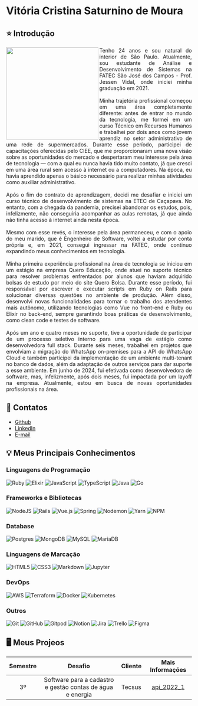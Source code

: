 <h1>Vitória Cristina Saturnino de Moura</h1>

<div align="justify">
 <h2 align="left">⭐ Introdução</h2>
 <div style="display: inline_block">
    <img align="left" src="https://github.com/user-attachments/assets/44f9dde4-ad75-4472-a1a5-d153887fb787" height="250" width="250">
  <div align="justify">
    Tenho 24 anos e sou natural do interior de São Paulo. Atualmente, sou estudante de Análise e Desenvolvimento de Sistemas na FATEC São José dos Campos - Prof. Jessen Vidal, onde iniciei minha graduação em 2021.
    <br><br>
    Minha trajetória profissional começou em uma área completamente diferente: antes de entrar no mundo da tecnologia, me formei em um curso Técnico em Recursos Humanos e trabalhei por dois anos como jovem aprendiz no setor administrativo de uma rede de supermercados. Durante esse período, participei de capacitações oferecidas pelo CIEE, que me proporcionaram uma nova visão sobre as oportunidades do mercado e despertaram meu interesse pela área de tecnologia — com a qual eu nunca havia tido muito contato, já que cresci em uma área rural sem acesso à internet ou a computadores. Na época, eu havia aprendido apenas o básico necessário para realizar minhas atividades como auxiliar administrativo.
    <br><br>
    Após o fim do contrato de aprendizagem, decidi me desafiar e iniciei um curso técnico de desenvolvimento de sistemas na ETEC de Caçapava. No entanto, com a chegada da pandemia, precisei abandonar os estudos, pois, infelizmente, não conseguiria acompanhar as aulas remotas, já que ainda não tinha acesso à internet ainda nesta época.
    <br><br>
    Mesmo com esse revés, o interesse pela área permaneceu, e com o apoio do meu marido, que é Engenheiro de Software, voltei a estudar por conta própria e, em 2021, consegui ingressar na FATEC, onde continuo expandindo meus conhecimentos em tecnologia.
    <br><br>
    Minha primeira experiência profissional na área de tecnologia se iniciou em um estágio na empresa Quero Educação, onde atuei no suporte técnico para resolver problemas enfrentados por alunos que haviam adquirido bolsas de estudo por meio do site Quero Bolsa. Durante esse período, fui responsável por escrever e executar scripts em Ruby on Rails para solucionar diversas questões no ambiente de produção. Além disso, desenvolvi novas funcionalidades para tornar o trabalho dos atendentes mais autônomo, utilizando tecnologias como Vue no front-end e Ruby ou Elixir no back-end, sempre garantindo boas práticas de desenvolvimento, como clean code e testes de software.
    <br> <br>
    Após um ano e quatro meses no suporte, tive a oportunidade de participar de um processo seletivo interno para uma vaga de estágio como desenvolvedora full stack. Durante seis meses, trabalhei em projetos que envolviam a migração do WhatsApp on-premises para a API do WhatsApp Cloud e também participei da implementação de um ambiente multi-tenant no banco de dados, além da adaptação de outros serviços para dar suporte a esse ambiente. Em junho de 2024, fui efetivada como desenvolvedora de software, mas, infelizmente, após dois meses, fui impactada por um layoff na empresa. Atualmente, estou em busca de novas oportunidades profissionais na área.
 </div>

<h2 align="left">📱 Contatos</h2>

- [Github](https://github.com/vitoriasaturnino)
- [LinkedIn](https://www.linkedin.com/in/vit%C3%B3ria-cristina-saturnino-de-moura-6393391b0/)
- [E-mail](mailto:vim.saturnino@gmail.com)

<h2 align="left">💡 Meus Principais Conhecimentos</h2>

 <h3 align="left">Linguagens de Programação</h3>
 
 ![Ruby](https://img.shields.io/badge/ruby-%23CC342D.svg?style=for-the-badge&logo=ruby&logoColor=white)
 ![Elixir](https://img.shields.io/badge/elixir-%234B275F.svg?style=for-the-badge&logo=elixir&logoColor=white)
 ![JavaScript](https://img.shields.io/badge/javascript-%23323330.svg?style=for-the-badge&logo=javascript&logoColor=%23F7DF1E)
 ![TypeScript](https://img.shields.io/badge/typescript-%23007ACC.svg?style=for-the-badge&logo=typescript&logoColor=white)
 ![Java](https://img.shields.io/badge/java-%23ED8B00.svg?style=for-the-badge&logo=openjdk&logoColor=white)
 ![Go](https://img.shields.io/badge/go-%2300ADD8.svg?style=for-the-badge&logo=go&logoColor=white)

 <h3 align="left">Frameworks e Bibliotecas </h3>

 ![NodeJS](https://img.shields.io/badge/node.js-6DA55F?style=for-the-badge&logo=node.js&logoColor=white)
 ![Rails](https://img.shields.io/badge/rails-%23CC0000.svg?style=for-the-badge&logo=ruby-on-rails&logoColor=white)
 ![Vue.js](https://img.shields.io/badge/vuejs-%2335495e.svg?style=for-the-badge&logo=vuedotjs&logoColor=%234FC08D)
 ![Spring](https://img.shields.io/badge/spring-%236DB33F.svg?style=for-the-badge&logo=spring&logoColor=white)
 ![Nodemon](https://img.shields.io/badge/NODEMON-%23323330.svg?style=for-the-badge&logo=nodemon&logoColor=%BBDEAD)
 ![Yarn](https://img.shields.io/badge/yarn-%232C8EBB.svg?style=for-the-badge&logo=yarn&logoColor=white)
 ![NPM](https://img.shields.io/badge/NPM-%23CB3837.svg?style=for-the-badge&logo=npm&logoColor=white)

 <h3 align="left">Database </h3>

 ![Postgres](https://img.shields.io/badge/postgres-%23316192.svg?style=for-the-badge&logo=postgresql&logoColor=white)
 ![MongoDB](https://img.shields.io/badge/MongoDB-%234ea94b.svg?style=for-the-badge&logo=mongodb&logoColor=white)
 ![MySQL](https://img.shields.io/badge/mysql-4479A1.svg?style=for-the-badge&logo=mysql&logoColor=white)
 ![MariaDB](https://img.shields.io/badge/MariaDB-003545?style=for-the-badge&logo=mariadb&logoColor=white)

 <h3 align="left">Linguagens de Marcação</h3>
 
 ![HTML5](https://img.shields.io/badge/html5-%23E34F26.svg?style=for-the-badge&logo=html5&logoColor=white)
 ![CSS3](https://img.shields.io/badge/css3-%231572B6.svg?style=for-the-badge&logo=css3&logoColor=white)
 ![Markdown](https://img.shields.io/badge/Markdown-000000?style=for-the-badge&logo=markdown&logoColor=white)
 ![Jupyter](https://img.shields.io/badge/Jupyter-F37626.svg?&style=for-the-badge&logo=Jupyter&logoColor=white)

   
 <h3 align="left">DevOps</h3>
 
 ![AWS](https://img.shields.io/badge/AWS-%23FF9900.svg?style=for-the-badge&logo=amazon-aws&logoColor=white)
 ![Terraform](https://img.shields.io/badge/terraform-%235835CC.svg?style=for-the-badge&logo=terraform&logoColor=white)
 ![Docker](https://img.shields.io/badge/docker-%230db7ed.svg?style=for-the-badge&logo=docker&logoColor=white)
 ![Kubernetes](https://img.shields.io/badge/kubernetes-%23326ce5.svg?style=for-the-badge&logo=kubernetes&logoColor=white)

<h3 align="left">Outros</h3>

 ![Git](https://img.shields.io/badge/git-%23F05033.svg?style=for-the-badge&logo=git&logoColor=white)
 ![GitHub](https://img.shields.io/badge/github-%23121011.svg?style=for-the-badge&logo=github&logoColor=white)
 ![Gitpod](https://img.shields.io/badge/gitpod-f06611.svg?style=for-the-badge&logo=gitpod&logoColor=white)
 ![Notion](https://img.shields.io/badge/Notion-%23000000.svg?style=for-the-badge&logo=notion&logoColor=white)
 ![Jira](https://img.shields.io/badge/jira-%230A0FFF.svg?style=for-the-badge&logo=jira&logoColor=white)
 ![Trello](https://img.shields.io/badge/Trello-%23026AA7.svg?style=for-the-badge&logo=Trello&logoColor=white)
 ![Figma](https://img.shields.io/badge/figma-%23F24E1E.svg?style=for-the-badge&logo=figma&logoColor=white)

<h2 align="left">🖥️ Meus Projeos</h2>

<div text-align="center">

| Semestre | Desafio | Cliente | Mais Informações |
|:---:|:---:|:---:|:---:|
| 3º | Software para a cadastro e gestão contas de água e energia | Tecsus | [api_2022_1](api_2022_1.md) |

</div>

